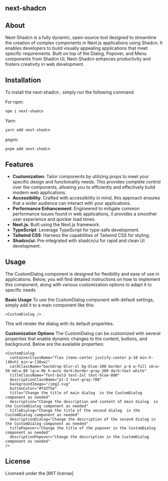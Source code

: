 ## next-shadcn

## About

Next-Shadcn is a fully dynamic, open-source tool designed to streamline the creation of complex components in Next.js applications using Shadcn. It enables developers to build visually appealing applications that meet specific requirements. Built on top of the Dialog, Popover, and Menu components from Shadcn UI, Next-Shadcn enhances productivity and fosters creativity in web development.

## Installation

To install the next-shadcn , simply run the following command

For npm:

```bash
npm i next-shadcn
```

Yarn:

```bash
yarn add next-shadcn
```

pnpm:

```bash
pnpm add next-shadcn
```

## Features

- **Customization**: Tailor components by utilizing props to meet your specific design and functionality needs. This provides complete control over the components, allowing you to efficiently and effectively build modern web applications.
- **Accessibility**: Crafted with accessibility in mind, this approach ensures that a wider audience can interact with your applications.
- **Performance Enhancement**: Engineered to mitigate common performance issues found in web applications, it provides a smoother user experience and quicker load times.
- **Next.js**: Built using the Next.js framework.
- **TypeScript**: Leverage TypeScript for type-safe development.
- **Tailwind CSS**: Harness the capabilities of Tailwind CSS for styling.
- **Shadcn/ui**: Pre-integrated with shadcn/ui for rapid and clean UI development.

## Usage

The CustomDialog component is designed for flexibility and ease of use in applications. Below, you will find detailed instructions on how to implement this component, along with various customization options to adapt it to specific needs

**Basic Usage**
To use the CustomDialog component with default settings, simply add it to a main component like this:

`<CustomDialog />`

This will render the dialog with its default properties.

**Customization Options**
The CustomDialog can be customized with several properties that enable dynamic changes to the content, buttons, and background. Below are the available properties:

```
<CustomDialog
  containerClassName="flex items-center justify-center p-10 min-h-[40vh] min-w-[30vw]"
  cardClassName="backdrop-blur-xl bg-blue-100 border p-6 w-full sm:w-50 md:w-80 lg:w-96 h-auto dark:border-gray-300 dark:text-white"
  titleClassName="font-bold text-2xl text-blue-800"
  descriptionClassName="pt-3 text-gray-700"
  backgroundImage="/img2.svg"
  buttonColor="#f43f5e"
  title="Change the title of main dialog  in the CustomDialog component as needed"
  description="Change the description and content of main dialog  in the CustomDialog component as needed"
  titleDialog="Change the title of the second dialog  in the CustomDialog component as needed"
  descriptionDialog="Change the description of the second dialog in the CustomDialog component as needed"
  titlePopover="Change the title of the popover in the CustomDialog component as needed"
  descriptionPopover="Change the description in the CustomDialog component as needed"
/>
```

## License

Licensed under the [MIT license]
